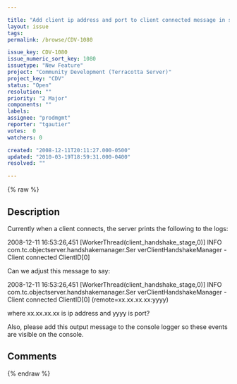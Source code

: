 ```yaml
---

title: "Add client ip address and port to client connected message in server"
layout: issue
tags: 
permalink: /browse/CDV-1080

issue_key: CDV-1080
issue_numeric_sort_key: 1080
issuetype: "New Feature"
project: "Community Development (Terracotta Server)"
project_key: "CDV"
status: "Open"
resolution: ""
priority: "2 Major"
components: ""
labels: 
assignee: "prodmgmt"
reporter: "tgautier"
votes:  0
watchers: 0

created: "2008-12-11T20:11:27.000-0500"
updated: "2010-03-19T18:59:31.000-0400"
resolved: ""

---
```




{% raw %}



## Description

<div markdown="1" class="description">

Currently when a client connects, the server prints the following to the logs:

2008-12-11 16:53:26,451 [WorkerThread(client\_handshake\_stage,0)] INFO com.tc.objectserver.handshakemanager.Ser
verClientHandshakeManager - Client connected ClientID[0]

Can we adjust this message to say:

2008-12-11 16:53:26,451 [WorkerThread(client\_handshake\_stage,0)] INFO com.tc.objectserver.handshakemanager.Ser
verClientHandshakeManager - Client connected ClientID[0] (remote=xx.xx.xx.xx:yyyy)

where xx.xx.xx.xx is ip address and yyyy is port?

Also, please add this output message to the console logger so these events are visible on the console.



</div>

## Comments



{% endraw %}
